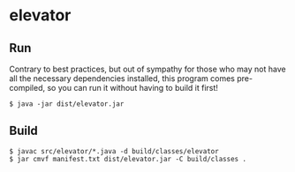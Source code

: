 # elevator

## Run

Contrary to best practices, but out of sympathy for those who may not have all the necessary dependencies installed, this program comes pre-compiled, so you can run it without having to build it first!

```
$ java -jar dist/elevator.jar
```

## Build

```
$ javac src/elevator/*.java -d build/classes/elevator
$ jar cmvf manifest.txt dist/elevator.jar -C build/classes .
```
